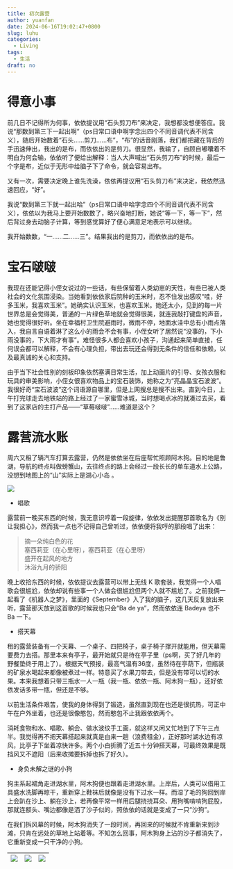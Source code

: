 ```yaml
---
title: 初次露营
author: yuanfan
date: 2024-06-16T19:02:47+0800
slug: luhu
categories:
  - Living
tags:
  - 生活
draft: no
---
```


<!--more-->

# 得意小事

前几日不记得所为何事，依依提议用“石头剪刀布”来决定，我想都没想便答应。我说“那数到第三下一起出啊”（ps日常口语中啊字念出四个不同音调代表不同含义），随后开始数着“石头……剪刀……布”，“布”的话音刚落，我们都把藏在背后的手迅速伸出，我出的是布，而依依出的是剪刀。很显然，我输了，自顾自嘟囔着不明白为何会输，依依听了便给出解释：当人大声喊出“石头剪刀布”的时候，最后一个字是布，近似于无形中给脑子下了命令，就会容易出布。

又有一次，需要决定晚上谁先洗澡，依依再提议用“石头剪刀布”来决定，我依然迅速回应，“好”。

我说“数到第三下就一起出哈”（ps日常口语中哈字念四个不同音调代表不同含义），依依以为我马上要开始数数了，略兴奋地打断，她说“等一下，等一下”，然后背过身去动脑子计算，等到感觉算好了便心满意足地表示可以继续。

我开始数数，“一……二……三”。结果我出的是剪刀，而依依出的是布。

# 宝石啵啵

我现在还能记得小侄女说过的一些话，有些保留着人类幼崽的天性，有些已被人类社会的文化氛围浸染。当她看到依依家后院种的玉米时，忍不住发出感叹“哇，好多玉米，我喜欢玉米”。她确实认识玉米，也喜欢玉米。她还太小，见到的每一片世界总是会觉得美，普通的一片绿色草地就会觉得很美，就连我敲打键盘的声音，她也觉得很好听。坐在幸福村卫生院避雨时，微雨不停，地面水洼中总有小雨点落入，我自言自语着淋了这么小的雨会不会有事，小侄女听了居然说“没事的，下小雨没事的，下大雨才有事”。难怪很多人都会喜欢小孩子，沟通起来简单直接，任何误会都可以解释，不会有心理负担，带出去玩还会得到无条件的信任和依赖，以及最真诚的关心和支持。

由于当下社会性别的刻板印象依然塞满日常生活，加上动画片的引导、女孩衣服和玩具的审美影响，小侄女很喜欢物品上的宝石装饰，她称之为“亮晶晶宝石波波”。我很好奇“宝石波波”这个词语源自哪里，但是上网搜总是搜不出来。直到今日，上午打完球走去地铁站的路上经过了一家蜜雪冰城，当时想喝点冰的就凑过去买，看到了这家店的主打产品——“草莓啵啵”……难道是这个？

# 露营流水账

周六又租了辆汽车打算去露营，仍然是依依坐在后座帮忙照顾阿木狗。目的地是鲁湖，导航的终点叫做螃蟹山，去往终点的路上会经过一段长长的单车道水上公路，没想到地图上的“山”实际上是湖心小岛 。 

![](https://yuanfan.rbind.io/images/2024/2024-06-16-01.jpg)

+ 唱歌

露营前一晚买东西的时候，我无意识哼着一段旋律，依依发出提醒那首歌名为《别让我担心》，然而我一点也不记得自己曾听过，依依便将我哼的那段唱了出来：

>摘一朵纯白色的花</br>
>塞西莉亚（在心里呀），塞西莉亚（在心里呀）</br>
>盛开在起风的地方</br>
>沐浴九月的骄阳

晚上收拾东西的时候，依依提议去露营可以带上无线 K 歌套装，我觉得一个人唱歌会很尴尬，依依却说有些事一个人做会很尴尬但两个人就不尴尬了。之前我俩一起看了《机器人之梦》，里面的《September》入了我的脑子，这几天反复放出来听，露营那天放到这首歌的时候我也只会“Ba de ya”，然而依依连 Badeya 也不 Ba 一下。

+ 搭天幕

租的露营装备有一个天幕、一个桌子、四把椅子，桌子椅子撑开就能用，但天幕需要费力去搭。那里本来有亭子，最开始就只是待在亭子里（ps啊，买了好几年的野餐垫终于用上了）。根据天气预报，最高气温有36度，虽然待在亭荫下，但瓶装的矿泉水喝起来都像被煮过一样。特意买了水果刀带去，但是没有带可以切的水果。本来我想着只带三瓶水一人一瓶（我一瓶、依依一瓶、阿木狗一瓶），还好依依发话多带一瓶，但还是不够。

以前生活条件艰苦，使我的身体得到了锻造，虽然直到现在也还是很抗热，可正中午在户外坐着，也还是很像憨包，然而憨包不止我跟依依两个。

消耗食物和水、唱歌、躺会、做水波纹手工画，就这样又闲又忙地到了下午三点半。我觉得再不把天幕搭起来就真是白来一趟（浪费租金），正好那时湖水边有凉风，比亭子下坐着凉快许多。两个小白折腾了近五十分钟搭天幕，可最终效果是既挡风又不遮阳（后来收摊要拆掉也拆了好久）。

+ 身负未解之谜的小狗

狗主系起裙角走进湖水里，阿木狗便也跟着走进湖水里。上岸后，人类可以借用工具盛水洗脚再晾干，重新穿上鞋袜后就像是没有下过水一样。而湿了毛的狗回到岸上会趴在沙上、躺在沙上，若再像平常一样用后腿挠挠耳朵、用狗嘴啃啃狗屁股，那就连额头、嘴边都像是洒了沙子似的，照依依的话就是变成了一只“沙狗”。

在我们拆风幕的时候，阿木狗消失了一段时间，再回来的时候就不肯重新来到沙滩，只肯在远处的草地上站着等。不知怎么回事，阿木狗身上沾的沙子都消失了，它重新变成一只干净的小狗。

|![](![](https://yuanfan.rbind.io/images/2024/2024-06-16-02.jpg))|![](![](https://yuanfan.rbind.io/images/2024/2024-06-16-03.jpg))|![](![](https://yuanfan.rbind.io/images/2024/2024-06-16-04.jpg))|
|:-:|:-:|:-:|

